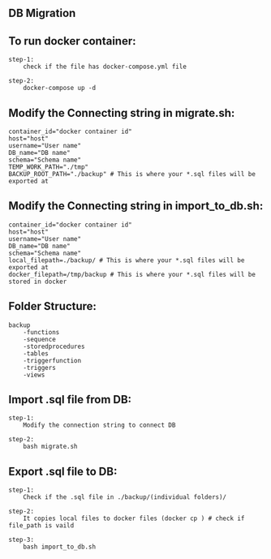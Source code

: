 ## DB Migration

## To run docker container:

    step-1:
        check if the file has docker-compose.yml file
    
    step-2:
        docker-compose up -d

## Modify the Connecting string in migrate.sh:

    container_id="docker container id"
    host="host"
    username="User name"
    DB_name="DB name"
    schema="Schema name"
    TEMP_WORK_PATH="./tmp"
    BACKUP_ROOT_PATH="./backup" # This is where your *.sql files will be exported at

## Modify the Connecting string in import_to_db.sh:

    container_id="docker container id"
    host="host"
    username="User name"
    DB_name="DB name"
    schema="Schema name"
    local_filepath=./backup/ # This is where your *.sql files will be exported at
    docker_filepath=/tmp/backup # This is where your *.sql files will be stored in docker

## Folder Structure:
    backup
        -functions
        -sequence
        -storedprocedures
        -tables
        -triggerfunction
        -triggers
        -views

## Import .sql file from DB:

    step-1:
        Modify the connection string to connect DB

    step-2:
        bash migrate.sh

## Export .sql file to DB:

    step-1:
        Check if the .sql file in ./backup/(individual folders)/
    
    step-2:
        It copies local files to docker files (docker cp ) # check if file_path is vaild
    
    step-3:
        bash import_to_db.sh
